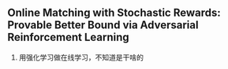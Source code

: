 ## Online Matching with Stochastic Rewards: Provable Better Bound via Adversarial Reinforcement Learning
1. 用强化学习做在线学习，不知道是干啥的